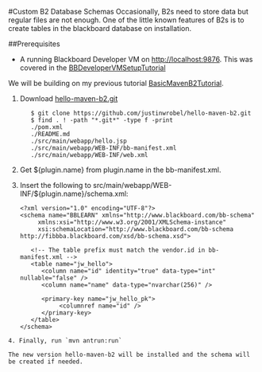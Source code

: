 #Custom B2 Database Schemas
Occasionally, B2s need to store data but regular files are not enough. One of the little 
known features of B2s is to create tables in the blackboard database on installation. 

##Prerequisites
* A running Blackboard Developer VM on [http://localhost:9876](http://localhost:9876). This was covered in the 
[BBDeveloperVMSetupTutorial](BBDeveloperVMSetupTutorial.md)

We will be building on my previous tutorial [BasicMavenB2Tutorial](BasicMavenB2Tutorial).

1. Download [hello-maven-b2.git](https://github.com/justinwrobel/hello-maven-b2)
   ```
      $ git clone https://github.com/justinwrobel/hello-maven-b2.git
      $ find . ! -path "*.git*" -type f -print
      ./pom.xml
      ./README.md
      ./src/main/webapp/hello.jsp
      ./src/main/webapp/WEB-INF/bb-manifest.xml
      ./src/main/webapp/WEB-INF/web.xml
   ```
   
2. Get ${plugin.name} from plugin.name in the bb-manifest.xml. 
3. Insert the following to src/main/webapp/WEB-INF/${plugin.name}/schema.xml: 
   ```
   <?xml version="1.0" encoding="UTF-8"?>
   <schema name="BBLEARN" xmlns="http://www.blackboard.com/bb-schema"
        xmlns:xsi="http://www.w3.org/2001/XMLSchema-instance"
        xsi:schemaLocation="http://www.blackboard.com/bb-schema http://fibbba.blackboard.com/xsd/bb-schema.xsd">
      
      <!-- The table prefix must match the vendor.id in bb-manifest.xml -->
      <table name="jw_hello">
         <column name="id" identity="true" data-type="int" nullable="false" />
         <column name="name" data-type="nvarchar(256)" />
      	
         <primary-key name="jw_hello_pk">
              <columnref name="id" />
         </primary-key>
      </table>
   </schema>
```
4. Finally, run `mvn antrun:run`

The new version hello-maven-b2 will be installed and the schema will be created if needed.
